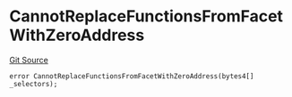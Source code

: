 # CannotReplaceFunctionsFromFacetWithZeroAddress
[Git Source](https://github.com/thrackle-io/tron/blob/502533a6ffb2af342c0e88aaf7562842e91b57b1/src/client/token/handler/diamond/HandlerDiamondLib.sol)


```solidity
error CannotReplaceFunctionsFromFacetWithZeroAddress(bytes4[] _selectors);
```

